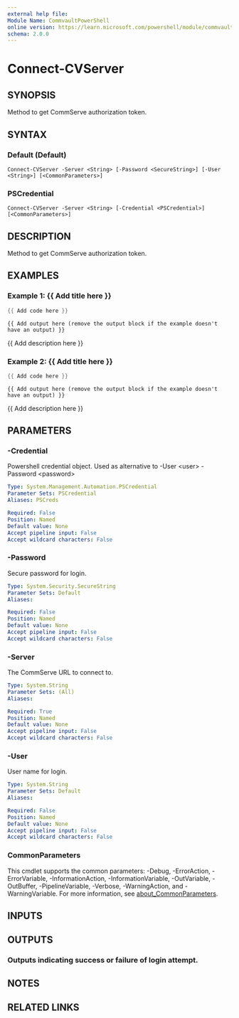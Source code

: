 ```yaml
---
external help file:
Module Name: CommvaultPowerShell
online version: https://learn.microsoft.com/powershell/module/commvaultpowershell/connect-cvserver
schema: 2.0.0
---
```


# Connect-CVServer

## SYNOPSIS
Method to get CommServe authorization token.

## SYNTAX

### Default (Default)
```
Connect-CVServer -Server <String> [-Password <SecureString>] [-User <String>] [<CommonParameters>]
```

### PSCredential
```
Connect-CVServer -Server <String> [-Credential <PSCredential>] [<CommonParameters>]
```

## DESCRIPTION
Method to get CommServe authorization token.

## EXAMPLES

### Example 1: {{ Add title here }}
```powershell
{{ Add code here }}
```

```output
{{ Add output here (remove the output block if the example doesn't have an output) }}
```

{{ Add description here }}

### Example 2: {{ Add title here }}
```powershell
{{ Add code here }}
```

```output
{{ Add output here (remove the output block if the example doesn't have an output) }}
```

{{ Add description here }}

## PARAMETERS

### -Credential
Powershell credential object.
Used as alternative to -User \<user\> -Password \<password\>

```yaml
Type: System.Management.Automation.PSCredential
Parameter Sets: PSCredential
Aliases: PSCreds

Required: False
Position: Named
Default value: None
Accept pipeline input: False
Accept wildcard characters: False
```

### -Password
Secure password for login.

```yaml
Type: System.Security.SecureString
Parameter Sets: Default
Aliases:

Required: False
Position: Named
Default value: None
Accept pipeline input: False
Accept wildcard characters: False
```

### -Server
The CommServe URL to connect to.

```yaml
Type: System.String
Parameter Sets: (All)
Aliases:

Required: True
Position: Named
Default value: None
Accept pipeline input: False
Accept wildcard characters: False
```

### -User
User name for login.

```yaml
Type: System.String
Parameter Sets: Default
Aliases:

Required: False
Position: Named
Default value: None
Accept pipeline input: False
Accept wildcard characters: False
```

### CommonParameters
This cmdlet supports the common parameters: -Debug, -ErrorAction, -ErrorVariable, -InformationAction, -InformationVariable, -OutVariable, -OutBuffer, -PipelineVariable, -Verbose, -WarningAction, and -WarningVariable. For more information, see [about_CommonParameters](http://go.microsoft.com/fwlink/?LinkID=113216).

## INPUTS

## OUTPUTS

### Outputs <String> indicating success or failure of login attempt.

## NOTES

## RELATED LINKS

